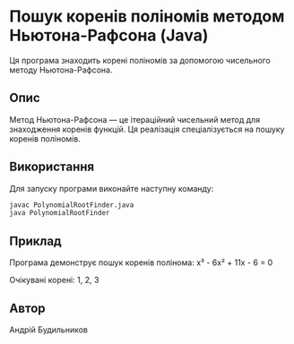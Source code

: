 # Пошук коренів поліномів методом Ньютона-Рафсона (Java)

Ця програма знаходить корені поліномів за допомогою чисельного методу Ньютона-Рафсона.

## Опис

Метод Ньютона-Рафсона — це ітераційний чисельний метод для знаходження коренів функцій. Ця реалізація спеціалізується на пошуку коренів поліномів.

## Використання

Для запуску програми виконайте наступну команду:

```bash
javac PolynomialRootFinder.java
java PolynomialRootFinder
```

## Приклад

Програма демонструє пошук коренів полінома:
x³ - 6x² + 11x - 6 = 0

Очікувані корені: 1, 2, 3

## Автор

Андрій Будильников